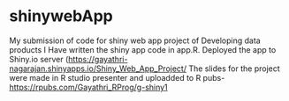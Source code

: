 # shinywebApp
My submission of code for shiny web app project of Developing data products
I Have written the shiny app code in app.R. Deployed the app to Shiny.io server (https://gayathri-nagarajan.shinyapps.io/Shiny_Web_App_Project/
The slides for the project were made in R studio presenter and uploadded to R pubs-https://rpubs.com/Gayathri_RProg/g-shiny1
